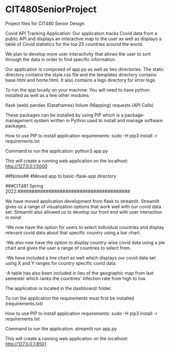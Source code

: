# CIT480SeniorProject
Project files for CIT480 Senior Design

Covid API Tracking Application:
Our application tracks Covid data from a public API and displays an interactive map to the user 
as well as displays a table of Covid statistics for the top 25 countries around the world.

We plan to develop more user interactivity that allows the user to sort through the data in order to find specific information.

Our application is composed of app.py as well as two directories.
The static directory contains the style.css file and the templates directory
contains base.html and home.html. It also contains a logs directory for error logs.

To run the app locally on your machine:
You will need to have python installed as well as a few other modules:

flask (web)
pandas (Dataframes)
folium (Mapping)
requests (API Calls)

These packages can be installed by using PIP which is a package-management system written in Python used to install and manage software packages.

How to use PIP to install application requirements:
sudo -H pip3 install -r requirements.txt

Command to run the application:
python3 app.py

This will create a running web application on the localhost:
http://127.0.0.1:5000

##Notes##
#Moved app to basic-flask-app directory

###CIT481 Spring 2022:########################################

We have moved application development from flask to streamlit.
Streamlit gives us a range of visualization options that work well with our covid data set.
Streamlit also allowed us to develop our front end with user interaction in mind:

-We now have the option for users to select individual countries and display relevant covid data about that specific country using a bar chart.

-We also now have the option to display country-wise covid data using a pie chart and gives the user a range of countries to select from.

-We have included a line chart as well which displays our covid data set using X and Y ranges for country specific covid data.

-A table has also been included in lieu of the geographic map from last semester which ranks the countries' infection rate from high to low.

The application is located in the dashboard/ folder.

To run the application the requirements must first be installed (requirements.txt)

How to use PIP to install application requirements:
sudo -H pip3 install -r requirements.txt

Command to run the application:
streamlit run app.py

This will create a running web application on the localhost:
http://127.0.0.1:8501

